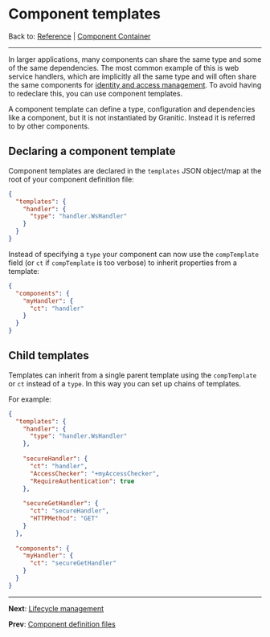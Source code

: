 # Component templates
Back to: [Reference](README.md) | [Component Container](ioc-index.md)

---

In larger applications, many components can share the same type and some of the same dependencies. The
most common example of this is web service handlers, which are implicitly all the same type and will often share the same
components for [identity and access management](ws-iam.md). To avoid having to redeclare this, you can use component templates.

A component template can define a type, configuration and dependencies like a component, but it is not instantiated by 
Granitic. Instead it is referred to by other components.

## Declaring a component template

Component templates are declared in the `templates` JSON object/map at the root of your component definition file:

```json
{
  "templates": {
    "handler": {
      "type": "handler.WsHandler"
    }
  }  
}
```

Instead of specifying a `type` your component can now use the `compTemplate` field (or `ct` if `compTemplate` is too
verbose) to inherit properties from a template:

```json
{
  "components": {
    "myHandler": {
      "ct": "handler"
    }
  }
}
```


## Child templates

Templates can inherit from a single parent template using the `compTemplate` or `ct` instead of a `type`. In this way you can set up chains of templates.

For example:

```json
{
  "templates": {
    "handler": {
      "type": "handler.WsHandler"
    },
    
    "secureHandler": {
      "ct": "handler",
      "AccessChecker": "+myAccessChecker",
      "RequireAuthentication": true
    },
    
    "secureGetHandler": {
      "ct": "secureHandler",
      "HTTPMethod": "GET"
    }
  },
  
  "components": {
    "myHandler": {
      "ct": "secureGetHandler"
    }
  }  
}
```

---
**Next**: [Lifecycle management](ioc-lifecycle.md)

**Prev**: [Component definition files](ioc-definition-files.md)